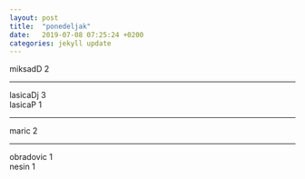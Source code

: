 ```yaml
---
layout: post
title:  "ponedeljak"
date:   2019-07-08 07:25:24 +0200
categories: jekyll update
---
```


miksadD 2  

***

lasicaDj 3  
lasicaP 1  

***

maric 2  

***

obradovic 1  
nesin 1  